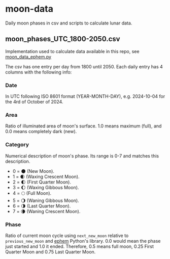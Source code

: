 # moon-data
Daily moon phases in csv and scripts to calculate lunar data.

## moon_phases_UTC_1800-2050.csv
Implementation used to calculate data available in this repo, see [moon_data_ephem.py](https://github.com/isaacbernat/moon-data/blob/main/moon_data_ephem.py)

The csv has one entry per day from 1800 until 2050. Each daily entry has 4 columns with the following info:
### Date
In UTC following ISO 8601 format (YEAR-MONTH-DAY), e.g. 2024-10-04 for the 4rd of October of 2024.
### Area
Ratio of illuminated area of moon's surface. 1.0 means maximum (full), and 0.0 means completely dark (new).
### Category
Numerical description of moon's phase. Its range is 0-7 and matches this description.
- 0 = 🌑 (New Moon).
- 1 = 🌒 (Waxing Crescent Moon).
- 2 = 🌓 (First Quarter Moon).
- 3 = 🌔 (Waxing Gibbous Moon).
- 4 = 🌕 (Full Moon).
- 5 = 🌖 (Waning Gibbous Moon).
- 6 = 🌗 (Last Quarter Moon).
- 7 = 🌘 (Waning Crescent Moon).
### Phase
Ratio of current moon cycle using `next_new_moon` relative to `previous_new_moon` and [ephem](https://pypi.org/project/ephem/) Python's library. 0.0 would mean the phase just started and 1.0 it ended. Therefore, 0.5 means full moon, 0.25 First Quarter Moon and 0.75 Last Quarter Moon.
